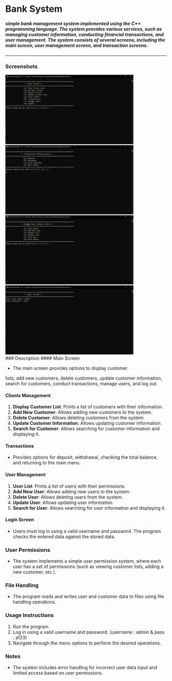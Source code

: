 # Bank System

##### simple bank management system implemented using the C++ programming language. The system provides various services, such as managing customer information, conducting financial transactions, and user management. The system consists of several screens, including the main screen, user management screen, and transaction screens.
<hr>

### Screenshots
<div>
<img src = "src/main screen.png" width = "400">
<img src = "src/transactions screen.png" width = "400">
<img src = "src/manage screen.png" width = "400">
<img src = "src/login screen.png" width = "400">
</div>
### Description
#### Main Screen 

- The main screen provides options to display customer

 lists, add new customers, delete customers, update customer information, search for customers, conduct transactions, manage users, and log out.

#### Clients Management

1. **Display Customer List**: Prints a list of customers with their information.
2. **Add New Customer**: Allows adding new customers to the system.
3. **Delete Customer**: Allows deleting customers from the system.
4. **Update Customer Information**: Allows updating customer information.
5. **Search for Customer**: Allows searching for customer information and displaying it.

#### Transactions 

- Provides options for deposit, withdrawal, checking the total balance, and returning to the main menu.

#### User Management

1. **User List**: Prints a list of users with their permissions.
2. **Add New User**: Allows adding new users to the system.
3. **Delete User**: Allows deleting users from the system.
4. **Update User**: Allows updating user information.
5. **Search for User**: Allows searching for user information and displaying it.

#### Login Screen 

- Users must log in using a valid username and password. The program checks the entered data against the stored data.

### User Permissions

- The system implements a simple user permission system, where each user has a set of permissions (such as viewing customer lists, adding a new customer, etc.).

### File Handling

- The program reads and writes user and customer data to files using file handling operations.

### Usage Instructions

1. Run the program.
2. Log in using a valid username and password. (username : admin & pass : a123)
3. Navigate through the menu options to perform the desired operations.

### Notes

- The system includes error handling for incorrect user data input and limited access based on user permissions.
